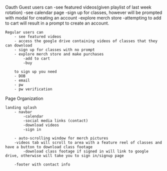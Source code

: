 Oauth
    Guest users can 
        -see featured videos(given playlist of last week rotation)
        -see calendar page
        -sign up for classes, however will be prompted with modal for creating an account
        -explore merch store
            -attempting to add to cart will result in a prompt to create an account.

    Regular users can 
        - see featured videos
        - access the google drive containing videos of classes that they can download
        - sign up for classes with no prompt
        - explore merch store and make purchases
            -add to cart
            -buy

        to sign up you need
        - DOB
        - email
        - pw
        - pw verification

Page Organization

    landing splash
        - navbar
            -calendar
            -social media links (contact)
            -download videos
            -sign in

        - auto-scrolling window for merch pictures
        -videos tab will scroll to area with a feature reel of classes and have a button to download class footage
            -download class footage if signed in will link to google drive, otherwise will take you to sign in/signup page
        
        -footer with contact info

